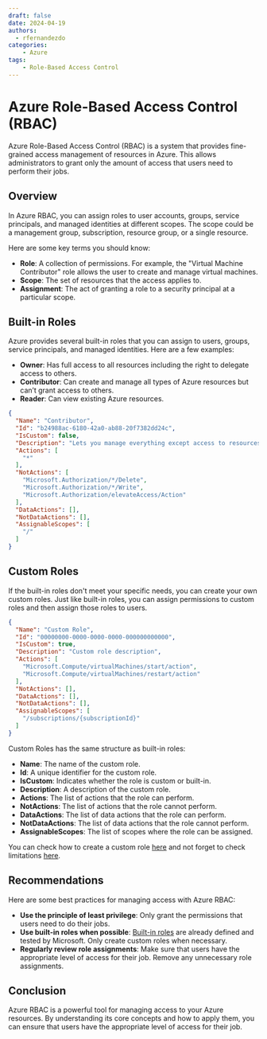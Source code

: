 ```yaml
---
draft: false
date: 2024-04-19
authors:
  - rfernandezdo
categories:
    - Azure
tags:
    - Role-Based Access Control    
---    
```


# Azure Role-Based Access Control (RBAC)

Azure Role-Based Access Control (RBAC) is a system that provides fine-grained access management of resources in Azure. This allows administrators to grant only the amount of access that users need to perform their jobs.

## Overview

In Azure RBAC, you can assign roles to user accounts, groups, service principals, and managed identities at different scopes. The scope could be a management group, subscription, resource group, or a single resource. 

Here are some key terms you should know:

- **Role**: A collection of permissions. For example, the "Virtual Machine Contributor" role allows the user to create and manage virtual machines.
- **Scope**: The set of resources that the access applies to. 
- **Assignment**: The act of granting a role to a security principal at a particular scope.

## Built-in Roles

Azure provides several built-in roles that you can assign to users, groups, service principals, and managed identities. Here are a few examples:

- **Owner**: Has full access to all resources including the right to delegate access to others.
- **Contributor**: Can create and manage all types of Azure resources but can’t grant access to others.
- **Reader**: Can view existing Azure resources.

```json
{
  "Name": "Contributor",
  "Id": "b24988ac-6180-42a0-ab88-20f7382dd24c",
  "IsCustom": false,
  "Description": "Lets you manage everything except access to resources.",
  "Actions": [
    "*"
  ],
  "NotActions": [
    "Microsoft.Authorization/*/Delete",
    "Microsoft.Authorization/*/Write",
    "Microsoft.Authorization/elevateAccess/Action"
  ],
  "DataActions": [],
  "NotDataActions": [],
  "AssignableScopes": [
    "/"
  ]
}
```

## Custom Roles

If the built-in roles don't meet your specific needs, you can create your own custom roles. Just like built-in roles, you can assign permissions to custom roles and then assign those roles to users.

```json
{
  "Name": "Custom Role",
  "Id": "00000000-0000-0000-0000-000000000000",
  "IsCustom": true,
  "Description": "Custom role description",
  "Actions": [
    "Microsoft.Compute/virtualMachines/start/action",
    "Microsoft.Compute/virtualMachines/restart/action"
  ],
  "NotActions": [],
  "DataActions": [],
  "NotDataActions": [],
  "AssignableScopes": [
    "/subscriptions/{subscriptionId}"
  ]
}
```
Custom Roles has the same structure as built-in roles:

- **Name**: The name of the custom role.
- **Id**: A unique identifier for the custom role.
- **IsCustom**: Indicates whether the role is custom or built-in.
- **Description**: A description of the custom role.
- **Actions**: The list of actions that the role can perform.
- **NotActions**: The list of actions that the role cannot perform.
- **DataActions**: The list of data actions that the role can perform.
- **NotDataActions**: The list of data actions that the role cannot perform.
- **AssignableScopes**: The list of scopes where the role can be assigned.


You can check how to create a custom role [here](https://learn.microsoft.com/en-us/azure/role-based-access-control/custom-roles#custom-role-properties) and not forget to check limitations [here](https://learn.microsoft.com/en-us/azure/role-based-access-control/custom-roles#custom-role-limits).




## Recommendations

Here are some best practices for managing access with Azure RBAC:

- **Use the principle of least privilege**: Only grant the permissions that users need to do their jobs.
- **Use built-in roles when possible**: [Built-in roles](https://learn.microsoft.com/en-us/azure/role-based-access-control/built-in-roles) are already defined and tested by Microsoft. Only create custom roles when necessary.
- **Regularly review role assignments**: Make sure that users have the appropriate level of access for their job. Remove any unnecessary role assignments.


## Conclusion

Azure RBAC is a powerful tool for managing access to your Azure resources. By understanding its core concepts and how to apply them, you can ensure that users have the appropriate level of access for their job.

